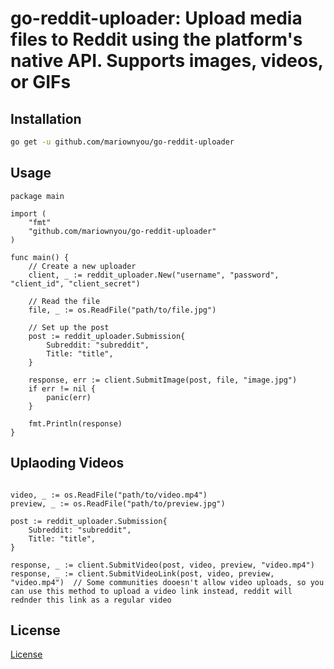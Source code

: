 # go-reddit-uploader: Upload media files to Reddit using the platform's native API. Supports images, videos, or GIFs


## Installation

```bash
go get -u github.com/mariownyou/go-reddit-uploader
```

## Usage

```golang
package main

import (
    "fmt"
    "github.com/mariownyou/go-reddit-uploader"
)

func main() {
    // Create a new uploader
    client, _ := reddit_uploader.New("username", "password", "client_id", "client_secret")

    // Read the file
    file, _ := os.ReadFile("path/to/file.jpg")

    // Set up the post
    post := reddit_uploader.Submission{
        Subreddit: "subreddit",
        Title: "title",
    }

    response, err := client.SubmitImage(post, file, "image.jpg")
    if err != nil {
        panic(err)
    }

    fmt.Println(response)
}
```


## Uplaoding Videos

```golang

video, _ := os.ReadFile("path/to/video.mp4")
preview, _ := os.ReadFile("path/to/preview.jpg")

post := reddit_uploader.Submission{
    Subreddit: "subreddit",
    Title: "title",
}

response, _ := client.SubmitVideo(post, video, preview, "video.mp4")
response, _ := client.SubmitVideoLink(post, video, preview, "video.mp4")  // Some communities dooesn't allow video uploads, so you can use this method to upload a video link instead, reddit will rednder this link as a regular video

```


## License
[License](LICENSE)
